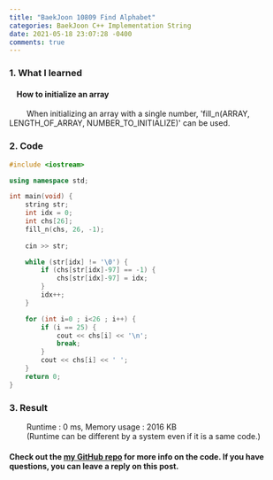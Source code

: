 ```yaml
---
title: "BaekJoon 10809 Find Alphabet"
categories: BaekJoon C++ Implementation String
date: 2021-05-18 23:07:28 -0400
comments: true
---
```


### 1. What I learned
#### &nbsp;&nbsp;&nbsp;&nbsp;How to initialize an array
&nbsp;&nbsp;&nbsp;&nbsp;&nbsp;&nbsp;&nbsp;&nbsp;When initializing an array with a single number, 'fill_n(ARRAY, LENGTH_OF_ARRAY, NUMBER_TO_INITIALIZE)' can be used.  

### 2. Code
```cpp
#include <iostream>

using namespace std;

int main(void) {
    string str;
    int idx = 0;
    int chs[26];
    fill_n(chs, 26, -1);
    
    cin >> str;

    while (str[idx] != '\0') {
        if (chs[str[idx]-97] == -1) {
            chs[str[idx]-97] = idx;
        }
        idx++;
    }

    for (int i=0 ; i<26 ; i++) {
        if (i == 25) {
            cout << chs[i] << '\n';
            break;
        }
        cout << chs[i] << ' ';
    }
    return 0;
}
```

### 3. Result
&nbsp;&nbsp;&nbsp;&nbsp;&nbsp;&nbsp;&nbsp;&nbsp;Runtime : 0 ms, Memory usage : 2016 KB  
&nbsp;&nbsp;&nbsp;&nbsp;&nbsp;&nbsp;&nbsp;&nbsp;(Runtime can be different by a system even if it is a same code.)

#### Check out the [my GitHub repo][hyuk-gh] for more info on the code. If you have questions, you can leave a reply on this post.
[hyuk-gh]: https://github.com/dlgur1994/StudyAlgorithms
